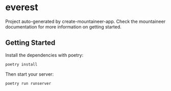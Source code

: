# everest

Project auto-generated by create-mountaineer-app. Check the mountaineer documentation for more information on getting started.

## Getting Started


Install the dependencies with poetry:

```bash
poetry install
```

Then start your server:

```bash
poetry run runserver
```
